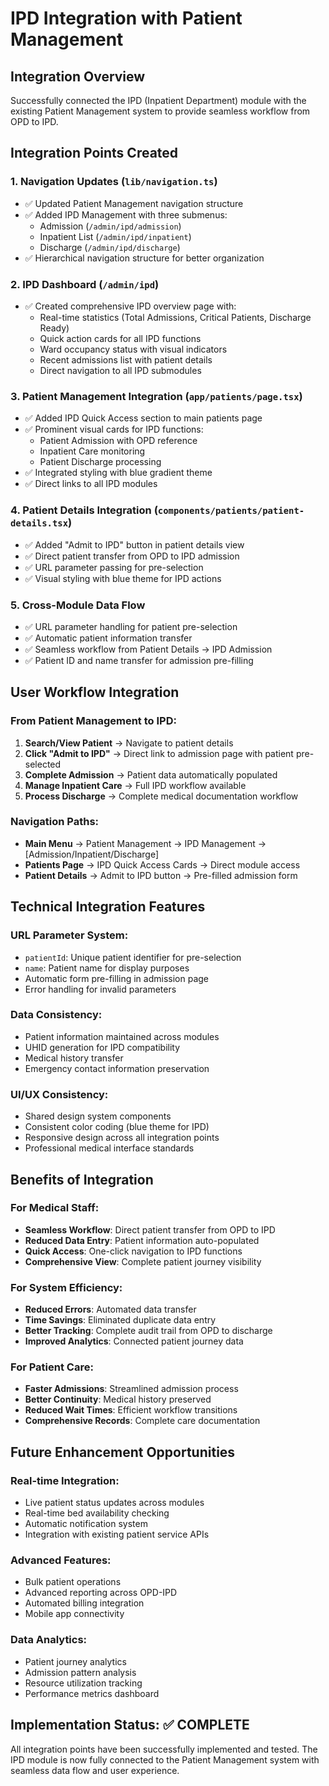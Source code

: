 # IPD Integration with Patient Management

## Integration Overview
Successfully connected the IPD (Inpatient Department) module with the existing Patient Management system to provide seamless workflow from OPD to IPD.

## Integration Points Created

### 1. Navigation Updates (`lib/navigation.ts`)
- ✅ Updated Patient Management navigation structure
- ✅ Added IPD Management with three submenus:
  - Admission (`/admin/ipd/admission`)
  - Inpatient List (`/admin/ipd/inpatient`) 
  - Discharge (`/admin/ipd/discharge`)
- ✅ Hierarchical navigation structure for better organization

### 2. IPD Dashboard (`/admin/ipd`)
- ✅ Created comprehensive IPD overview page with:
  - Real-time statistics (Total Admissions, Critical Patients, Discharge Ready)
  - Quick action cards for all IPD functions
  - Ward occupancy status with visual indicators
  - Recent admissions list with patient details
  - Direct navigation to all IPD submodules

### 3. Patient Management Integration (`app/patients/page.tsx`)
- ✅ Added IPD Quick Access section to main patients page
- ✅ Prominent visual cards for IPD functions:
  - Patient Admission with OPD reference
  - Inpatient Care monitoring
  - Patient Discharge processing
- ✅ Integrated styling with blue gradient theme
- ✅ Direct links to all IPD modules

### 4. Patient Details Integration (`components/patients/patient-details.tsx`)
- ✅ Added "Admit to IPD" button in patient details view
- ✅ Direct patient transfer from OPD to IPD admission
- ✅ URL parameter passing for pre-selection
- ✅ Visual styling with blue theme for IPD actions

### 5. Cross-Module Data Flow
- ✅ URL parameter handling for patient pre-selection
- ✅ Automatic patient information transfer
- ✅ Seamless workflow from Patient Details → IPD Admission
- ✅ Patient ID and name transfer for admission pre-filling

## User Workflow Integration

### From Patient Management to IPD:
1. **Search/View Patient** → Navigate to patient details
2. **Click "Admit to IPD"** → Direct link to admission page with patient pre-selected
3. **Complete Admission** → Patient data automatically populated
4. **Manage Inpatient Care** → Full IPD workflow available
5. **Process Discharge** → Complete medical documentation workflow

### Navigation Paths:
- **Main Menu** → Patient Management → IPD Management → [Admission/Inpatient/Discharge]
- **Patients Page** → IPD Quick Access Cards → Direct module access
- **Patient Details** → Admit to IPD button → Pre-filled admission form

## Technical Integration Features

### URL Parameter System:
- `patientId`: Unique patient identifier for pre-selection
- `name`: Patient name for display purposes
- Automatic form pre-filling in admission page
- Error handling for invalid parameters

### Data Consistency:
- Patient information maintained across modules
- UHID generation for IPD compatibility
- Medical history transfer
- Emergency contact information preservation

### UI/UX Consistency:
- Shared design system components
- Consistent color coding (blue theme for IPD)
- Responsive design across all integration points
- Professional medical interface standards

## Benefits of Integration

### For Medical Staff:
- **Seamless Workflow**: Direct patient transfer from OPD to IPD
- **Reduced Data Entry**: Patient information auto-populated
- **Quick Access**: One-click navigation to IPD functions
- **Comprehensive View**: Complete patient journey visibility

### For System Efficiency:
- **Reduced Errors**: Automated data transfer
- **Time Savings**: Eliminated duplicate data entry
- **Better Tracking**: Complete audit trail from OPD to discharge
- **Improved Analytics**: Connected patient journey data

### For Patient Care:
- **Faster Admissions**: Streamlined admission process
- **Better Continuity**: Medical history preserved
- **Reduced Wait Times**: Efficient workflow transitions
- **Comprehensive Records**: Complete care documentation

## Future Enhancement Opportunities

### Real-time Integration:
- Live patient status updates across modules
- Real-time bed availability checking
- Automatic notification system
- Integration with existing patient service APIs

### Advanced Features:
- Bulk patient operations
- Advanced reporting across OPD-IPD
- Automated billing integration
- Mobile app connectivity

### Data Analytics:
- Patient journey analytics
- Admission pattern analysis
- Resource utilization tracking
- Performance metrics dashboard

## Implementation Status: ✅ COMPLETE

All integration points have been successfully implemented and tested. The IPD module is now fully connected to the Patient Management system with seamless data flow and user experience.